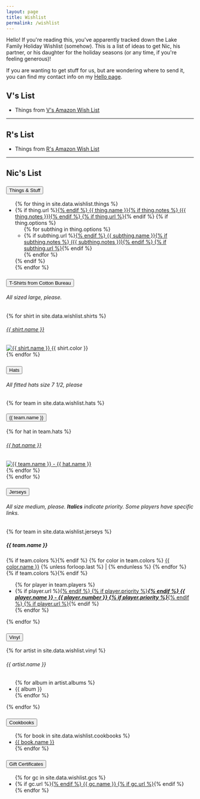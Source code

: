 ```yaml
---
layout: page
title: Wishlist
permalink: /wishlist
---
```


Hello! If you're reading this, you've apparently tracked down the Lake Family Holiday Wishlist (somehow). This is a list of ideas to get Nic, his partner, or his daughter for the holiday seasons (or any time, if you're feeling generous)!

If you are wanting to get stuff for us, but are wondering where to send it, you can find my contact info on my [Hello page](/hello).

## V's List

- Things from [V's Amazon Wish List](https://www.amazon.com/hz/wishlist/ls/2J1F8GO0YW309/ref=nav_wishlist_lists_2)

---

## R's List

- Things from [R's Amazon Wish List](https://www.amazon.com/hz/wishlist/ls/1KI7GH0R68MTX?ref_=wl_share)

---

## Nic's List

<div class="accordion" id="wishlistAccordion">
  <div class="accordion-item">
    <h3 class="accordion-header">
      <button class="accordion-button collapsed" type="button" data-bs-toggle="collapse" data-bs-target="#collapseOne" aria-expanded="false" aria-controls="collapseOne">
        Things & Stuff
      </button>
    </h3>
    <div id="collapseOne" class="accordion-collapse collapse" data-bs-parent="#wishlistAccordion">
      <div class="accordion-body">
        <ul>
          {% for thing in site.data.wishlist.things %}
            <li>
              {% if thing.url %}<a href="{{ thing.url }}">{% endif %}
              {{ thing.name }}{% if thing.notes %}&nbsp;({{ thing.notes }}){% endif %}
              {% if thing.url %}</a>{% endif %}
              {% if thing.options %}
                <ul>
                  {% for subthing in thing.options %}
                    <li>
                      {% if subthing.url %}<a href="{{ subthing.url }}">{% endif %}
                      {{ subthing.name }}{% if subthing.notes %}&nbsp;({{ subthing.notes }}){% endif %}
                      {% if subthing.url %}</a>{% endif %}
                    </li>
                  {% endfor %}
                </ul>
              {% endif %}
            </li>
          {% endfor %}
        </ul>
      </div>
    </div>
  </div>
  <div class="accordion-item">
    <h3 class="accordion-header">
      <button class="accordion-button collapsed" type="button" data-bs-toggle="collapse" data-bs-target="#collapseTwo" aria-expanded="false" aria-controls="collapseTwo">
        T-Shirts from Cotton Bureau
      </button>
    </h3>
    <div id="collapseTwo" class="accordion-collapse collapse" data-bs-parent="#wishlistAccordion">
      <div class="accordion-body">
        <h6>All sized large, please.</h6>
        <div class="container">
          <div class="row justify-content-center">
            {% for shirt in site.data.wishlist.shirts %}
              <div class="col-lg-3 col-md-6 col-sm-6 d-flex align-items-stretch">
                <div class="card">
                  <a href="{{ shirt.url }}">
                    <h6>{{ shirt.name }}</h6>
                    <img src="{{ shirt.img }}" alt="{{ shirt.name }}" />
                  </a>
                  <span>{{ shirt.color }}</span>
                </div>
              </div>
            {% endfor %}
          </div>
        </div>
      </div>
    </div>
  </div>
  <div class="accordion-item">
    <h3 class="accordion-header">
      <button class="accordion-button collapsed" type="button" data-bs-toggle="collapse" data-bs-target="#collapseThree" aria-expanded="false" aria-controls="collapseThree">
        Hats
      </button>
    </h3>
    <div id="collapseThree" class="accordion-collapse collapse" data-bs-parent="#wishlistAccordion">
      <div class="accordion-body">
        <h6>All fitted hats size 7 1/2, please</h6>
        <div class="accordion" id="hatAccordion">
          {% for team in site.data.wishlist.hats %}
            <div class="accordion-item">
              <h4 class="accordion-header">
                <button class="accordion-button collapsed" type="button" data-bs-toggle="collapse" data-bs-target="#collapse-{{team.name | replace: " ", "-" }}" aria-expanded="false" aria-controls="collapse-{{team.name | replace: " ", "-" }}">
                  {{ team.name }}
                </button>
              </h4>
              <div id="collapse-{{team.name | replace: " ", "-" }}" class="accordion-collapse collapse" data-bs-parent="#hatAccordion">
                <div class="accordion-body">
                  <div class="container">
                    <div class="row justify-content-center">
                      {% for hat in team.hats %}
                        <div class="col-lg-3 col-md-6 col-sm-6 d-flex align-items-stretch">
                          <div class="card">
                            <a href="{{ hat.url }}">
                              <h6>{{ hat.name }}</h6>
                              <img src="{{ hat.img }}" alt="{{ team.name }} - {{ hat.name }}" />
                            </a>
                          </div>
                        </div>
                      {% endfor %}
                    </div>
                  </div>
                </div>
              </div>
            </div>
          {% endfor %}
        </div>
      </div>
    </div>
  </div>
  <div class="accordion-item">
    <h3 class="accordion-header">
      <button class="accordion-button collapsed" type="button" data-bs-toggle="collapse" data-bs-target="#collapseFour" aria-expanded="false" aria-controls="collapseFour">
        Jerseys
      </button>
    </h3>
    <div id="collapseFour" class="accordion-collapse collapse" data-bs-parent="#wishlistAccordion">
      <div class="accordion-body">
        <h6>All size medium, please. <strong><em>Italics</em></strong> indicate priority. Some players have specific links.</h6>
        <div class="container">
          <div class="row justify-content-center">
            {% for team in site.data.wishlist.jerseys %}
              <div class="col-lg-4 col-md-6 col-sm-6 d-flex align-items-stretch">
                <div class="card">
                  <h5>{{ team.name }}</h5>
                  {% if team.colors %}<span class="mb-3">{% endif %}
                    {% for color in team.colors %}
                      <a href="{{ color.url }}">{{ color.name }}</a>
                      {% unless forloop.last %}&nbsp;|&nbsp;{% endunless %}
                    {% endfor %}
                  {% if team.colors %}</span>{% endif %}
                  <ul>
                    {% for player in team.players %}
                      <li>
                        {% if player.url %}<a href="{{ player.url }}">{% endif %}
                          {% if player.priority %}<strong><em>{% endif %}
                          {{ player.name }} - {{ player.number }}
                          {% if player.priority %}</em></strong>{% endif %}
                        {% if player.url %}</a>{% endif %}
                      </li>
                    {% endfor %}
                  </ul>
                </div>
              </div>
            {% endfor %}
          </div>
        </div>
      </div>
    </div>
  </div>
  <div class="accordion-item">
    <h3 class="accordion-header">
      <button class="accordion-button collapsed" type="button" data-bs-toggle="collapse" data-bs-target="#collapseFive" aria-expanded="false" aria-controls="collapseFive">
        Vinyl
      </button>
    </h3>
    <div id="collapseFive" class="accordion-collapse collapse" data-bs-parent="#wishlistAccordion">
      <div class="accordion-body">
        <div class="container">
          <div class="row justify-content-center">
            {% for artist in site.data.wishlist.vinyl %}
              <div class="col-lg-4 col-md-6 col-sm-6 d-flex align-items-stretch">
                <div class="card">
                  <h6>{{ artist.name }}</h6>
                  <ul>
                    {% for album in artist.albums %}
                      <li>{{ album }}</li>
                    {% endfor %}
                  </ul>
                </div>
              </div>
            {% endfor %}
          </div>
        </div>
      </div>
    </div>
  </div>
  <div class="accordion-item">
    <h3 class="accordion-header">
      <button class="accordion-button collapsed" type="button" data-bs-toggle="collapse" data-bs-target="#collapseSix" aria-expanded="false" aria-controls="collapseSix">
        Cookbooks
      </button>
    </h3>
    <div id="collapseSix" class="accordion-collapse collapse" data-bs-parent="#wishlistAccordion">
      <div class="accordion-body">
        <ul>
          {% for book in site.data.wishlist.cookbooks %}
            <li><a href="{{ book.url }}">{{ book.name }}</a></li>
          {% endfor %}
        </ul>
      </div>
    </div>
  </div>
  <div class="accordion-item">
    <h3 class="accordion-header">
      <button class="accordion-button collapsed" type="button" data-bs-toggle="collapse" data-bs-target="#collapseSeven" aria-expanded="false" aria-controls="collapseSeven">
        Gift Certificates
      </button>
    </h3>
    <div id="collapseSeven" class="accordion-collapse collapse" data-bs-parent="#wishlistAccordion">
      <div class="accordion-body">
        <ul>
          {% for gc in site.data.wishlist.gcs %}
            <li>
              {% if gc.url %}<a href="{{ gc.url }}">{% endif %}
              {{ gc.name }}
              {% if gc.url %}</a>{% endif %}
            </li>
          {% endfor %}
        </ul>
      </div>
    </div>
  </div>
</div>
